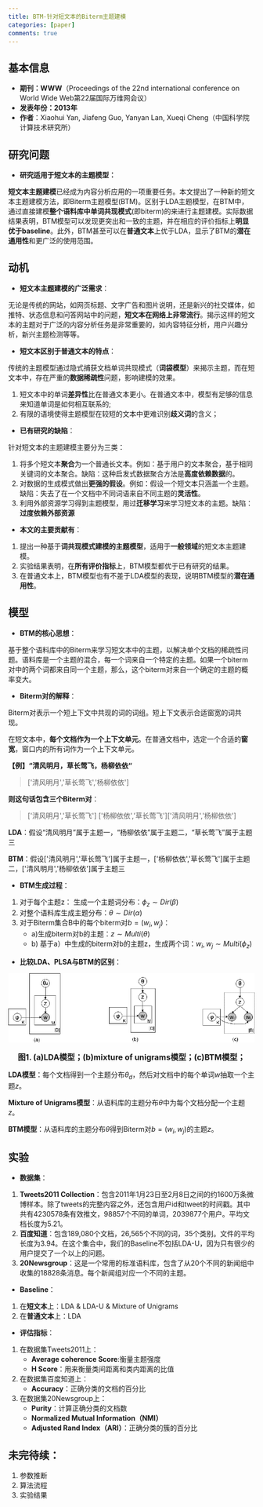 ```yaml
---
title: BTM-针对短文本的Biterm主题建模
categories: [paper]
comments: true
---
```


## 基本信息

+ **期刊：WWW**（Proceedings of the 22nd international conference on World Wide Web第22届国际万维网会议）
+ **发表年份：2013年**
+ **作者**：Xiaohui Yan, Jiafeng Guo, Yanyan Lan, Xueqi Cheng（中国科学院计算技术研究所）

## 研究问题

+ **研究适用于短文本的主题模型：**

**短文本主题建模**已经成为内容分析应用的一项重要任务。本文提出了一种新的短文本主题建模方法，即Biterm主题模型(BTM)。区别于LDA主题模型，在BTM中，通过直接建模**整个语料库中单词共现模式**(即biterm)的来进行主题建模。实际数据结果表明，BTM模型可以发现更突出和一致的主题，并在相应的评价指标上**明显优于baseline**。此外，BTM甚至可以在**普通文本**上优于LDA，显示了BTM的**潜在通用性**和更广泛的使用范围。

## 动机

+ **短文本主题建模的广泛需求**：

无论是传统的网站，如网页标题、文字广告和图片说明，还是新兴的社交媒体，如推特、状态信息和问答网站中的问题，**短文本在网络上非常流行**。揭示这样的短文本的主题对于广泛的内容分析任务是非常重要的，如内容特征分析，用户兴趣分析，新兴主题检测等等。

+ **短文本区别于普通文本的特点**：

传统的主题模型通过隐式捕获文档单词共现模式（**词袋模型**）来揭示主题，而在短文本中，存在严重的**数据稀疏性**问题，影响建模的效果。
1. 短文本中的单词**差异性**比在普通文本更小。在普通文本中，模型有足够的信息来知道单词是如何相互联系的;
2. 有限的语境使得主题模型在较短的文本中更难识别**歧义词**的含义；

+ **已有研究的缺陷**：

针对短文本的主题建模主要分为三类：

1. 将多个短文本**聚合**为一个普通长文本。例如：基于用户的文本聚合，基于相同关键词的文本聚合。缺陷：这种启发式数据聚合方法是**高度依赖数据**的。
2. 对数据的生成模式做出**更强的假设**。例如：假设一个短文本只涵盖一个主题。缺陷：失去了在一个文档中不同词语来自不同主题的**灵活性**。
3. 利用外部资源学习得到主题模型，用过**迁移学习**来学习短文本的主题。缺陷：**过度依赖外部资源**

+ **本文的主要贡献有**：

1. 提出一种基于**词共现模式建模的主题模型**，适用于**一般领域**的短文本主题建模。
2. 实验结果表明，在**所有评价指标**上，BTM模型都优于已有研究的结果。
3. 在普通文本上，BTM模型也有不差于LDA模型的表现，说明BTM模型的**潜在通用性**。


## 模型

+ **BTM的核心思想**：

基于整个语料库中的Biterm来学习短文本中的主题，以解决单个文档的稀疏性问题。语料库是一个主题的混合，每一个词来自一个特定的主题。如果一个biterm对中的两个词都来自同一个主题，那么，这个biterm对来自一个确定的主题的概率变大。

+ **Biterm对的解释**：

Biterm对表示一个短上下文中共现的词的词组。短上下文表示合适窗宽的词共现。

在短文本中，**每个文档作为一个上下文单元**。在普通文档中，选定一个合适的**窗宽**，窗口内的所有词作为一个上下文单元。

**【例】“清风明月，草长莺飞，杨柳依依“**

> ['清风明月','草长莺飞','杨柳依依']

**则这句话包含三个Biterm对**：

> ['清风明月','草长莺飞'] ['杨柳依依','草长莺飞']['清风明月','杨柳依依']

**LDA**：假设“清风明月”属于主题一，“杨柳依依”属于主题二，“草长莺飞”属于主题三

**BTM**：假设['清风明月','草长莺飞']属于主题一，['杨柳依依','草长莺飞']属于主题二，['清风明月','杨柳依依']属于主题三

+ **BTM生成过程**：

1. 对于每个主题z：
	生成一个主题词分布：$\phi_z\sim Dir(\beta)$
2. 对整个语料库生成主题分布：$\theta\sim Dir(\alpha)$
3. 对于Biterm集合B中的每个biterm对$b=(w_i,w_j)$：
	+ a)生成biterm对b的主题：$z\sim Multi(\theta)$
	+ b) 基于a）中生成的biterm对b的主题z，生成两个词：$w_i,w_j\sim Multi(\phi_z)$

+ **比较LDA、PLSA与BTM的区别**：

![LDA、PLSA与BTM的区别](/assets/img/BTM/pic1.png "LDA、PLSA与BTM的区别")
<center><b><font size ='3'>图1. (a)LDA模型；(b)mixture of unigrams模型；(c)BTM模型；</font></b></center>

**LDA模型**：每个文档得到一个主题分布$\theta_d$，然后对文档中的每个单词$w$抽取一个主题$z$。

**Mixture of Unigrams模型**：从语料库的主题分布$\theta$中为每个文档分配一个主题$z$。

**BTM模型**：从语料库的主题分布$\theta$得到Biterm对$b=(w_i,w_j)$的主题$z$。


## 实验
+ **数据集**：
1. **Tweets2011 Collection**：包含2011年1月23日至2月8日之间的约1600万条微博样本。除了tweets的完整内容之外，还包含用户id和tweet的时间戳。其中共有4230578条有效推文，98857个不同的单词，2039877个用户。平均文档长度为5.21。
2. **百度知道**：包含189,080个文档，26,565个不同的词，35个类别。文件的平均长度为3.94。在这个集合中，我们的Baseline不包括LDA-U，因为只有很少的用户提交了一个以上的问题。
3. **20Newsgroup**：这是一个常用的标准语料库，包含了从20个不同的新闻组中收集的18828条消息。每个新闻组对应一个不同的主题。

+ **Baseline**：
1. 在**短文本**上：LDA & LDA-U & Mixture of Unigrams
2. 在**普通文本**上：LDA

+ **评估指标**：
1. 在数据集Tweets2011上：
	+ **Average coherence Score**:衡量主题强度
	+ **H Score**：用来衡量类间距离和类内距离的比值
2. 在数据集百度知道上：
	+ **Accuracy**：正确分类的文档的百分比
3. 在数据集20Newsgroup上：
	+ **Purity**：计算正确分类的文档数
	+ **Normalized Mutual Information（NMI）**
	+ **Adjusted Rand Index（ARI）**：正确分类的簇的百分比

## 未完待续：
1. 参数推断
2. 算法流程
3. 实验结果